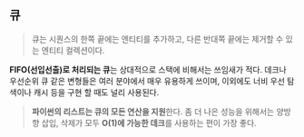 ## 큐
> 큐는 시퀀스의 한쪽 끝에는 엔티티를 추가하고, 다른 반대쪽 끝에는 제거할 수 있는 엔티티 컬렉션이다.

**FIFO(선입선출)로 처리되는 큐**는 상대적으로 스택에 비해서는 쓰임새가 적다. 데크나 우선순위 큐 같은 변형들은 여러 분야에서 매우 유용하게 쓰이며, 이외에도 너비 우선 탐색이나 캐시 등을 구현 할 때도 널리 사용된다.
> **파이썬의 리스트는 큐의 모든 연산을 지원**한다. 좀 더 나은 성능을 위해서는 양방향 삽입, 삭제가 모두 **O(1)에 가능한 데크**를 사용하는 편이 가장 좋다.